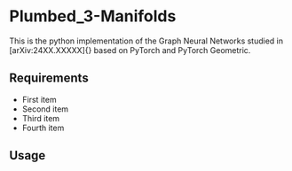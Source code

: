 # Plumbed_3-Manifolds
This is the python implementation of the Graph Neural Networks studied in [arXiv:24XX.XXXXX]{} based on PyTorch and PyTorch Geometric.

## Requirements
- First item
- Second item
- Third item
- Fourth item
## Usage
